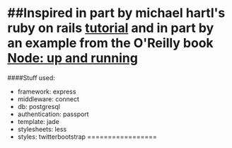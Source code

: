 ##Inspired in part by michael hartl's ruby on rails [tutorial](http://ruby.railstutorial.org/book/ruby-on-rails-tutorial?version=3.2) and in part by an example from the O'Reilly book [Node: up and running](http://www.amazon.com/Node-Running-Scalable-Server-Side-JavaScript/dp/1449398588)
=================
####Stuff used:
- framework: express
- middleware: connect
- db: postgresql
- authentication: passport
- template: jade
- stylesheets: less
- styles: twitterbootstrap
=================